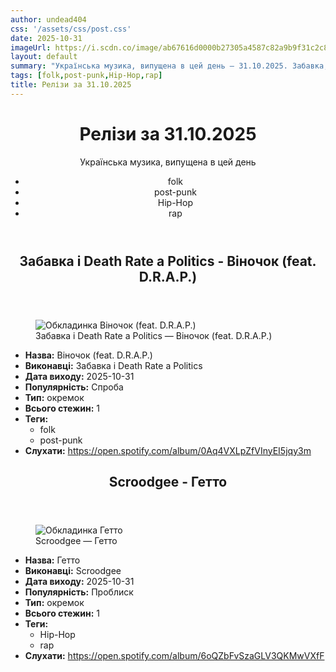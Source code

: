 ```yaml
---
author: undead404
css: '/assets/css/post.css'
date: 2025-10-31
imageUrl: https://i.scdn.co/image/ab67616d0000b27305a4587c82a9b9f31c2c8e13
layout: default
summary: "Українська музика, випущена в цей день – 31.10.2025. Забавка, Death Rate a Politics, Scroodgee та інші"
tags: [folk,post-punk,Hip-Hop,rap]
title: Релізи за 31.10.2025
---
```


<main class="main-content">
  <header>
    <h1>Релізи за <time datetime="2025-10-31">31.10.2025</time></h1>
    <p class="summary">Українська музика, випущена в цей день</p>
      <ul class="tags">
          <li>folk</li>
          <li>post-punk</li>
          <li>Hip-Hop</li>
          <li>rap</li>
      </ul>
  </header>
  <section class="releases">
    <article class="release">
      <header>
        <h2>
          Забавка і Death Rate a Politics - Віночок (feat. D.R.A.P.)
        </h2>
      </header>
      <figure>
        <img src="https://i.scdn.co/image/ab67616d0000b27305a4587c82a9b9f31c2c8e13" alt="Обкладинка Віночок (feat. D.R.A.P.)">
        <figcaption>Забавка і Death Rate a Politics — Віночок (feat. D.R.A.P.)</figcaption>
      </figure>
      <ul>
        <li><strong>Назва:</strong> Віночок (feat. D.R.A.P.)</li>
        <li><strong>Виконавці:</strong> Забавка і Death Rate a Politics</li>
        <li><strong>Дата виходу:</strong> 2025-10-31</li>
        <li><strong>Популярність:</strong> Спроба</li>
        <li><strong>Тип:</strong> окремок</li>
        <li><strong>Всього стежин:</strong> 1</li>
            <li><strong>Теги:</strong>
            <ul class="tags">
                <li class="tag">folk</li>
                <li class="tag">post-punk</li>
            </ul>
            </li>
        <li><strong>Слухати:</strong> <a href="https://open.spotify.com/album/0Aq4VXLpZfVInyEI5jqy3m" target="_blank">https:&#x2F;&#x2F;open.spotify.com&#x2F;album&#x2F;0Aq4VXLpZfVInyEI5jqy3m</a></li>
      </ul>
    </article>
    <article class="release">
      <header>
        <h2>
          Scroodgee - Гетто
        </h2>
      </header>
      <figure>
        <img src="https://i.scdn.co/image/ab67616d0000b273a105b74434af5fa73fd693b0" alt="Обкладинка Гетто">
        <figcaption>Scroodgee — Гетто</figcaption>
      </figure>
      <ul>
        <li><strong>Назва:</strong> Гетто</li>
        <li><strong>Виконавці:</strong> Scroodgee</li>
        <li><strong>Дата виходу:</strong> 2025-10-31</li>
        <li><strong>Популярність:</strong> Проблиск</li>
        <li><strong>Тип:</strong> окремок</li>
        <li><strong>Всього стежин:</strong> 1</li>
            <li><strong>Теги:</strong>
            <ul class="tags">
                <li class="tag">Hip-Hop</li>
                <li class="tag">rap</li>
            </ul>
            </li>
        <li><strong>Слухати:</strong> <a href="https://open.spotify.com/album/6oQZbFvSzaGLV3QKMwVXfF" target="_blank">https:&#x2F;&#x2F;open.spotify.com&#x2F;album&#x2F;6oQZbFvSzaGLV3QKMwVXfF</a></li>
      </ul>
    </article>
  </section>
</main>